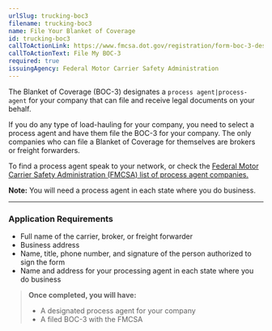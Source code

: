```yaml
---
urlSlug: trucking-boc3
filename: trucking-boc3
name: File Your Blanket of Coverage
id: trucking-boc3
callToActionLink: https://www.fmcsa.dot.gov/registration/form-boc-3-designation-agents-service-process
callToActionText: File My BOC-3
required: true
issuingAgency: Federal Motor Carrier Safety Administration
---
```

The Blanket of Coverage (BOC-3) designates a `process agent|process-agent` for your company that can file and receive legal documents on your behalf. 
 
If you do any type of load-hauling for your company, you need to select a process agent and have them file the BOC-3 for your company. The only companies who can file a Blanket of Coverage for themselves are brokers or freight forwarders. 
 
To find a process agent speak to your network, or check the [Federal Motor Carrier Safety Administration (FMCSA) list of process agent companies.](https://www.fmcsa.dot.gov/registration/process-agents) 
 
**Note:** You will need a process agent in each state where you do business.
 
--- 
### Application Requirements
- Full name of the carrier, broker, or freight forwarder
- Business address
- Name, title, phone number, and signature of the person authorized to sign the form
- Name and address for your processing agent in each state where you do business

>**Once completed, you will have:**
>- A designated process agent for your company
>- A filed BOC-3 with the FMCSA
